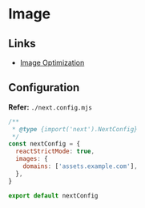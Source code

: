 # Image

## Links

- [Image Optimization](https://nextjs.org/docs/basic-features/image-optimization)

## Configuration

**Refer:** `./next.config.mjs`

```mjs
/**
 * @type {import('next').NextConfig}
 */
const nextConfig = {
  reactStrictMode: true,
  images: {
    domains: ['assets.example.com'],
  },
}

export default nextConfig
```
